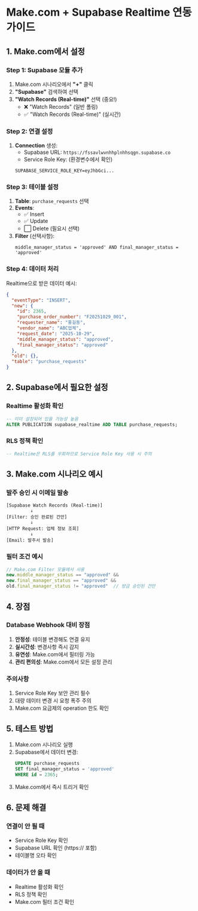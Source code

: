 # Make.com + Supabase Realtime 연동 가이드

## 1. Make.com에서 설정

### Step 1: Supabase 모듈 추가
1. Make.com 시나리오에서 **"+"** 클릭
2. **"Supabase"** 검색하여 선택
3. **"Watch Records (Real-time)"** 선택 (중요!)
   - ❌ "Watch Records" (일반 폴링)
   - ✅ "Watch Records (Real-time)" (실시간)

### Step 2: 연결 설정
1. **Connection** 생성:
   - Supabase URL: `https://fssavlwvnhhplnhhsqgn.supabase.co`
   - Service Role Key: (환경변수에서 확인)
   ```
   SUPABASE_SERVICE_ROLE_KEY=eyJhbGci...
   ```

### Step 3: 테이블 설정
1. **Table**: `purchase_requests` 선택
2. **Events**: 
   - ✅ Insert
   - ✅ Update  
   - ⬜ Delete (필요시 선택)
3. **Filter** (선택사항):
   ```
   middle_manager_status = 'approved' AND final_manager_status = 'approved'
   ```

### Step 4: 데이터 처리
Realtime으로 받은 데이터 예시:
```json
{
  "eventType": "INSERT",
  "new": {
    "id": 2365,
    "purchase_order_number": "F20251029_001",
    "requester_name": "홍길동",
    "vendor_name": "ABC업체",
    "request_date": "2025-10-29",
    "middle_manager_status": "approved",
    "final_manager_status": "approved"
  },
  "old": {},
  "table": "purchase_requests"
}
```

## 2. Supabase에서 필요한 설정

### Realtime 활성화 확인
```sql
-- 이미 설정되어 있을 가능성 높음
ALTER PUBLICATION supabase_realtime ADD TABLE purchase_requests;
```

### RLS 정책 확인
```sql
-- Realtime은 RLS를 우회하므로 Service Role Key 사용 시 주의
```

## 3. Make.com 시나리오 예시

### 발주 승인 시 이메일 발송
```
[Supabase Watch Records (Real-time)]
         ↓
[Filter: 승인 완료된 건만]
         ↓
[HTTP Request: 업체 정보 조회]
         ↓
[Email: 발주서 발송]
```

### 필터 조건 예시
```javascript
// Make.com Filter 모듈에서 사용
new.middle_manager_status == "approved" && 
new.final_manager_status == "approved" &&
old.final_manager_status != "approved"  // 방금 승인된 건만
```

## 4. 장점

### Database Webhook 대비 장점
1. **안정성**: 테이블 변경해도 연결 유지
2. **실시간성**: 변경사항 즉시 감지
3. **유연성**: Make.com에서 필터링 가능
4. **관리 편의성**: Make.com에서 모든 설정 관리

### 주의사항
1. Service Role Key 보안 관리 필수
2. 대량 데이터 변경 시 요청 폭주 주의
3. Make.com 요금제의 operation 한도 확인

## 5. 테스트 방법

1. Make.com 시나리오 실행
2. Supabase에서 데이터 변경:
   ```sql
   UPDATE purchase_requests 
   SET final_manager_status = 'approved'
   WHERE id = 2365;
   ```
3. Make.com에서 즉시 트리거 확인

## 6. 문제 해결

### 연결이 안 될 때
- Service Role Key 확인
- Supabase URL 확인 (https:// 포함)
- 테이블명 오타 확인

### 데이터가 안 올 때
- Realtime 활성화 확인
- RLS 정책 확인
- Make.com 필터 조건 확인
